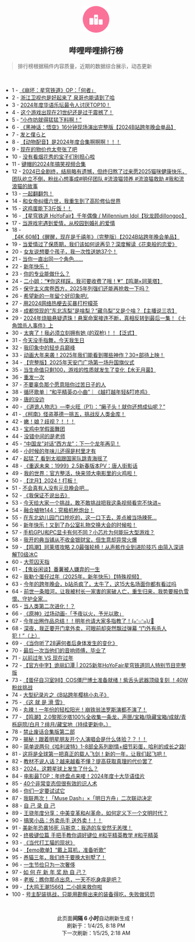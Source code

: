 <div align="center">
    <img src="./assets/icon_rank.png" alt="logo" />
    <h2>哔哩哔哩排行榜</h>
</div>

> 排行榜根据稿件内容质量，近期的数据综合展示，动态更新

<br />

<ul><li><span>1 - <a href=https://www.bilibili.com/BV1Nm67YKEZv target=_blank>《崩坏：星穹铁道》OP：「何者」</a></span></li><li><span>2 - <a href=https://www.bilibili.com/BV1PA6oYzEcW target=_blank>浙江卫视也是好起来了&nbsp;泉哥也能请到了哈</a></span></li><li><span>3 - <a href=https://www.bilibili.com/BV16bChYiEv3 target=_blank>2024年度华语乐坛最令人讨厌TOP10！</a></span></li><li><span>4 - <a href=https://www.bilibili.com/BV1UM6dYjEob target=_blank>这个游戏出现在21世纪还是过于震撼了！</a></span></li><li><span>5 - <a href=https://www.bilibili.com/BV1zfrcY2Eq4 target=_blank>“小作坊就得猛猛下料啊！”</a></span></li><li><span>6 - <a href=https://www.bilibili.com/BV1LU6DYyEuK target=_blank>《黑神话：悟空》16分钟现场演出完整版【2024B站跨年晚会单品】</a></span></li><li><span>7 - <a href=https://www.bilibili.com/BV1fJCVYUEDh target=_blank>发と僕らと</a></span></li><li><span>8 - <a href=https://www.bilibili.com/BV1Jd6iYkEBz target=_blank>【动物配音】是2024年度合集啊啊啊！！！</a></span></li><li><span>9 - <a href=https://www.bilibili.com/BV1M16JYLEUp target=_blank>现在的物价也太夸张了吧</a></span></li><li><span>10 - <a href=https://www.bilibili.com/BV1er6dY9E8P target=_blank>没有看烟花秀的宝子们别担心啦</a></span></li><li><span>11 - <a href=https://www.bilibili.com/BV1NQ6QYhEpG target=_blank>键帽的2024年搞笑视频合集</a></span></li><li><span>12 - <a href=https://www.bilibili.com/BV1qk6DYmEbs target=_blank>2024已全剧终，结局略有遗憾，但终归熬了过来愿2025猫咪健康快乐，团队屹立不倒，粉丝心想事成#明仔团队&nbsp;#流浪猫领养&nbsp;#流浪猫救助&nbsp;#我和流浪猫的故事</a></span></li><li><span>13 - <a href=https://www.bilibili.com/BV16d6BYnEzD target=_blank>一起翻翻包！</a></span></li><li><span>14 - <a href=https://www.bilibili.com/BV1Pt6qYDEPJ target=_blank>和女帝纠缠六世，我重生到了高阶修仙世界</a></span></li><li><span>15 - <a href=https://www.bilibili.com/BV1rv6DYpES8 target=_blank>这鸡蛋能下3斤饭！！</a></span></li><li><span>16 - <a href=https://www.bilibili.com/BV1ffrcY2EGv target=_blank>【星穹铁道&nbsp;HoYoFair】千年偶像&nbsp;/&nbsp;Millennium&nbsp;Idol【狄龙顾dillongoo】</a></span></li><li><span>17 - <a href=https://www.bilibili.com/BV19J6oYoER2 target=_blank>当游戏宅遇到爱情，从校园到婚礼的爱情</a></span></li><li><span>18 - <a href=https://www.bilibili.com/BV1Tq6oYjEzh target=_blank>【4K&nbsp;60帧】《醒醒，现在是千禧年》（完整版）【2024B站跨年晚会单品】</a></span></li><li><span>19 - <a href=https://www.bilibili.com/BV14F6mYSEcR target=_blank>当爱情过了保质期，我们该如何说再见？深度解读《花束般的恋爱》</a></span></li><li><span>20 - <a href=https://www.bilibili.com/BV1t96GYdEYw target=_blank>女友说想要个孩子，我一次性送她37个！</a></span></li><li><span>21 - <a href=https://www.bilibili.com/BV1jv6dYZEZz target=_blank>当你一直出同一个角色……</a></span></li><li><span>22 - <a href=https://www.bilibili.com/BV1456HY5Eai target=_blank>新年快乐！</a></span></li><li><span>23 - <a href=https://www.bilibili.com/BV17Z6iY3E5y target=_blank>你的专业能做什么？</a></span></li><li><span>24 - <a href=https://www.bilibili.com/BV1GM6qYeEcz target=_blank>二小姐：“💗你这样踩，我可要收费了哦！💗”【鸣潮×珂莱塔】</a></span></li><li><span>25 - <a href=https://www.bilibili.com/BV17w6zYjEcC target=_blank>保守主义席卷西方，2025年列强们还能再抢救一下吗？</a></span></li><li><span>26 - <a href=https://www.bilibili.com/BV1PD6QYwEXk target=_blank>希望新的一年留个好印象吧/.</a></span></li><li><span>27 - <a href=https://www.bilibili.com/BV1iB6dYdE8R target=_blank>用2024网络热梗去买暴打柠檬茶</a></span></li><li><span>28 - <a href=https://www.bilibili.com/BV17j61YcEYK target=_blank>成都惊现的“东北冻梨”是啥梨？“藏乌梨”又是个啥？【主播说三农】</a></span></li><li><span>29 - <a href=https://www.bilibili.com/BV1hZ6EY7ERG target=_blank>2024年烧脑悬疑遗珠！悬案命案接连不断，真相反转到最后一集！《十角馆杀人事件》上</a></span></li><li><span>30 - <a href=https://www.bilibili.com/BV1KX6HYEEUZ target=_blank>太爽了！我必须立刻拥有她&nbsp;(的双枪)！！【泛式】</a></span></li><li><span>31 - <a href=https://www.bilibili.com/BV1Qx6oYXExG target=_blank>今天没手指舞，今天我生日</a></span></li><li><span>32 - <a href=https://www.bilibili.com/BV1rz6XYtE7w target=_blank>我印象中的轻步兵巅峰</a></span></li><li><span>33 - <a href=https://www.bilibili.com/BV1nJ6JYAEYj target=_blank>动画大年来袭！2025年我们能看到哪些神作？30+部待上映！</a></span></li><li><span>34 - <a href=https://www.bilibili.com/BV1NZ69YNEHt target=_blank>【完整版】2025年天安门广场第一场升国旗仪式</a></span></li><li><span>35 - <a href=https://www.bilibili.com/BV18A6HYQErc target=_blank>当生命值只剩100，游戏的性质就发生了变化【水无月菌】</a></span></li><li><span>36 - <a href=https://www.bilibili.com/BV1m266YNETa target=_blank>重发一次</a></span></li><li><span>37 - <a href=https://www.bilibili.com/BV1U86RYGE9W target=_blank>不要辜负那个愿意陪你过苦日子的人</a></span></li><li><span>38 - <a href=https://www.bilibili.com/BV1n36VY5Ey6 target=_blank>循环歌单｜“和平精英の小曲”｜《越打越年轻&amp;叮咚鸡》</a></span></li><li><span>39 - <a href=https://www.bilibili.com/BV1a36qYaEAd target=_blank>唐的没边</a></span></li><li><span>40 - <a href=https://www.bilibili.com/BV1iP6qYTEvS target=_blank>《道诡人物志》—李火旺（P1）：“癞子头！就你还想成仙呢？”</a></span></li><li><span>41 - <a href=https://www.bilibili.com/BV1ne6zYsEX5 target=_blank>《柯南》怪盗基德一挑五，挑战反人类金库！</a></span></li><li><span>42 - <a href=https://www.bilibili.com/BV1kt62YrEb6 target=_blank>嫩！娘？歧视？！！！</a></span></li><li><span>43 - <a href=https://www.bilibili.com/BV1pn6dYMEzt target=_blank>宝鸡中学假面舞团</a></span></li><li><span>44 - <a href=https://www.bilibili.com/BV1hg6ZYXEzH target=_blank>没错中间的是老师</a></span></li><li><span>45 - <a href=https://www.bilibili.com/BV1w967YwE1D target=_blank>“中国龙”对话“西方龙”：下一个龙年再见！</a></span></li><li><span>46 - <a href=https://www.bilibili.com/BV1wQrcYpEDG target=_blank>小时候的年味儿还得是村里才有</a></span></li><li><span>47 - <a href=https://www.bilibili.com/BV1eo6RY9Ef4 target=_blank>起猛了&nbsp;看到太祖跟国家队跳青海摇了</a></span></li><li><span>48 - <a href=https://www.bilibili.com/BV1vNkQYSEmt target=_blank>《重返未来：1999》2.5新春版本PV：唐人街影话</a></span></li><li><span>49 - <a href=https://www.bilibili.com/BV14o6dYCEst target=_blank>我的世界：官方整活，快来领大电影里的火鸡啦！</a></span></li><li><span>50 - <a href=https://www.bilibili.com/BV1pn6HYgEcp target=_blank>【沈月】2024！打板！</a></span></li><li><span>51 - <a href=https://www.bilibili.com/BV1s16iYJEzG target=_blank>不会真有人没有元旦晚会吧…</a></span></li><li><span>52 - <a href=https://www.bilibili.com/BV1oH6BYCEz8 target=_blank>《我保证不说出去》</a></span></li><li><span>53 - <a href=https://www.bilibili.com/BV1qo6oYaEwe target=_blank>今天给大家一个挑战，敢不敢挑战把我这条视频看完不快进~</a></span></li><li><span>54 - <a href=https://www.bilibili.com/BV17B6ZYeEP5 target=_blank>融合植物144：究极机枪炮台！</a></span></li><li><span>55 - <a href=https://www.bilibili.com/BV1WU6iY7EMC target=_blank>在东北幼儿园门口抢吃的，这一口下去，差点被当场辣死…</a></span></li><li><span>56 - <a href=https://www.bilibili.com/BV1Et6JYoEFi target=_blank>新年快乐！又到了办公室礼物交换大会的时候啦！</a></span></li><li><span>57 - <a href=https://www.bilibili.com/BV1hk6kY1EwT target=_blank>手机GPU和PC显卡有何不同？小芯片为何能玩大型游戏？</a></span></li><li><span>58 - <a href=https://www.bilibili.com/BV1GC6dYpEPb target=_blank>我开的典当铺从不收金银财宝，但生意却异常火爆</a></span></li><li><span>59 - <a href=https://www.bilibili.com/BV1QvrcYAESJ target=_blank>【鸣潮】珂莱塔攻略&nbsp;2.0最强轮椅！从声骸作业到进阶技巧&nbsp;由简入深讲解T0级冰C</a></span></li><li><span>60 - <a href=https://www.bilibili.com/BV1eD6DYGEMm target=_blank>大荒囚天指</a></span></li><li><span>61 - <a href=https://www.bilibili.com/BV15w62Y8EUv target=_blank>【鬼谷闲谈】番薯被人嫌弃的一生</a></span></li><li><span>62 - <a href=https://www.bilibili.com/BV1UJ6DYYEbS target=_blank>我勒个蛋仔过年（2025年，新年快乐）【特殊视频】</a></span></li><li><span>63 - <a href=https://www.bilibili.com/BV1gV6qYcEEX target=_blank>今年的跨年晚会，b站杀疯了，太牛了，这15大名场面你都有看过吗</a></span></li><li><span>64 - <a href=https://www.bilibili.com/BV1zW6kYZE1J target=_blank>前世一条暗河，让我被村长一家害的家破人亡，重生归来，我势要报仇雪恨、守护全家…</a></span></li><li><span>65 - <a href=https://www.bilibili.com/BV1KX69YBEGq target=_blank>当人类第二次进化！？</a></span></li><li><span>66 - <a href=https://www.bilibili.com/BV1MA66YvEyX target=_blank>《原神》过场动画-「予夜以火，予光以歌」</a></span></li><li><span>67 - <a href=https://www.bilibili.com/BV1T96HYmExi target=_blank>今年出圈作品总结！！明年也请大家多指教了！(๑ᵔ⌔ᵔ๑)ﾉ🧨</a></span></li><li><span>68 - <a href=https://www.bilibili.com/BV1vq6dY4EXu target=_blank>深夜，我正要开门拿外卖，可眼前却突然飘过弹幕&nbsp;“门外有杀人犯！”（上）</a></span></li><li><span>69 - <a href=https://www.bilibili.com/BV1pD6BY9E8P target=_blank>《当你听了28遍何者后身体发生的变化》</a></span></li><li><span>70 - <a href=https://www.bilibili.com/BV1yg66YfEzc target=_blank>最后一次当他们的音响师傅，毕业了</a></span></li><li><span>71 - <a href=https://www.bilibili.com/BV19262YbEzm target=_blank>以前过年&nbsp;VS&nbsp;现在过年</a></span></li><li><span>72 - <a href=https://www.bilibili.com/BV19f6nYsEwY target=_blank>【官方中字】诡丽幻潭&nbsp;|&nbsp;2025新年HoYoFair星穹铁道同人特别节目完整版</a></span></li><li><span>73 - <a href=https://www.bilibili.com/BV1Tf6qY8EBV target=_blank>【蛋仔自习室98】COS僵尸博士准备就绪！紫舌头武器顶级复刻&nbsp;！40W粉丝挑战</a></span></li><li><span>74 - <a href=https://www.bilibili.com/BV1ae6BYvEGd target=_blank>大型纪录片之《B站跨年樱桃小丸子》</a></span></li><li><span>75 - <a href=https://www.bilibili.com/BV1ZC6zY7Eio target=_blank>《这&nbsp;就&nbsp;是&nbsp;滑&nbsp;雪》</a></span></li><li><span>76 - <a href=https://www.bilibili.com/BV12r6fYnEMK target=_blank>丸辣！一年份的轻松阳光！崩铁翁法罗斯演都不演了！</a></span></li><li><span>77 - <a href=https://www.bilibili.com/BV1Ne6rYAEKR target=_blank>【鸣潮】2.0黎那汐塔100%全收集一条龙，声匣/宝箱/隐藏宝箱/成就/青栎庭院/白月？绯月/藏宝地（持续更新中。）</a></span></li><li><span>78 - <a href=https://www.bilibili.com/BV1c26RYaEUX target=_blank>禁止废话合集版第二部</a></span></li><li><span>79 - <a href=https://www.bilibili.com/BV1876zYKE7B target=_blank>揭秘！跟着明星朋友开个人演唱会是什么体验？？！！</a></span></li><li><span>80 - <a href=https://www.bilibili.com/BV1Ds6nYmEtH target=_blank>简单说两句《哈利波特》1-8部全系列剧情+细节彩蛋，哈利的成长之路!</a></span></li><li><span>81 - <a href=https://www.bilibili.com/BV1WR66YfEPH target=_blank>这将是全球第一把真正的载人飞剑！新的一年，让我们起飞吧！</a></span></li><li><span>82 - <a href=https://www.bilibili.com/BV1QX6qYYEUF target=_blank>教材不说人话？越来越看不懂？提高获取真理的代价罢了</a></span></li><li><span>83 - <a href=https://www.bilibili.com/BV1zw68YsEP9 target=_blank>2024，这颗星球上发生了什么？</a></span></li><li><span>84 - <a href=https://www.bilibili.com/BV1yW6GYjEMR target=_blank>电影最TOP：年终盘点来喽！2024年度十大华语佳片</a></span></li><li><span>85 - <a href=https://www.bilibili.com/BV1F36oYPEdY target=_blank>40个非常变态但很有效的识人术</a></span></li><li><span>86 - <a href=https://www.bilibili.com/BV1w66nYBEzb target=_blank>你们一定要试试它</a></span></li><li><span>87 - <a href=https://www.bilibili.com/BV1s46qYHEQV target=_blank>我联两次！「Muse&nbsp;Dash」×「明日方舟」二次联动决定</a></span></li><li><span>88 - <a href=https://www.bilibili.com/BV1sN6mYjEv7 target=_blank>自&nbsp;己&nbsp;录&nbsp;自&nbsp;己</a></span></li><li><span>89 - <a href=https://www.bilibili.com/BV1JJ67YsEz2 target=_blank>王骁年度分享：中美变革和AI革命，如何定义下一个文明时代？</a></span></li><li><span>90 - <a href=https://www.bilibili.com/BV1166oYVEH9 target=_blank>搞笑小品：外卖杀手&nbsp;送外卖！！！</a></span></li><li><span>91 - <a href=https://www.bilibili.com/BV1MZ6qYcESA target=_blank>美新年恐袭16死&nbsp;马斯克：我造的车安然无恙嘿！</a></span></li><li><span>92 - <a href=https://www.bilibili.com/BV19p6oYREL6 target=_blank>终极键位篇&nbsp;手把手教你调好键位&nbsp;#和平精英教学&nbsp;#和平精英</a></span></li><li><span>93 - <a href=https://www.bilibili.com/BV1eM6zYGEiQ target=_blank>《当代打工猫的现状》</a></span></li><li><span>94 - <a href=https://www.bilibili.com/BV1R76nYpEgW target=_blank>【emo歌单】“戴上耳机，准备听歌”</a></span></li><li><span>95 - <a href=https://www.bilibili.com/BV1bC66YTETU target=_blank>养猫三年，我们终于要换大别墅了！</a></span></li><li><span>96 - <a href=https://www.bilibili.com/BV1qW6BYGEPM target=_blank>一生节俭只为一次奢侈</a></span></li><li><span>97 - <a href=https://www.bilibili.com/BV1CM6BYpEBn target=_blank>如&nbsp;何&nbsp;在&nbsp;新&nbsp;年&nbsp;奖&nbsp;励&nbsp;自&nbsp;己？</a></span></li><li><span>98 - <a href=https://www.bilibili.com/BV1eR6EYJEa3 target=_blank>老板：瞧你那点出息，一天不吃身痒是吧？</a></span></li><li><span>99 - <a href=https://www.bilibili.com/BV1vt6BYzE3u target=_blank>【大鸣王潮1566】二小姐来救你啦</a></span></li><li><span>100 - <a href=https://www.bilibili.com/BV1Qs6RY1EL2 target=_blank>号主配装挑战，只能用勘察出来的装备得吃，失败做惩罚</a></span></li></ul>

<br />

<p align=center>此页面<strong>间隔 6 小时</strong>自动刷新生成！<br>刷新于：1/4/25, 8:18 PM<br>下一次刷新：1/5/25, 2:18 AM</p>
